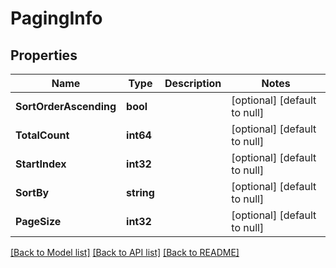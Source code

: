 # PagingInfo

## Properties
Name | Type | Description | Notes
------------ | ------------- | ------------- | -------------
**SortOrderAscending** | **bool** |  | [optional] [default to null]
**TotalCount** | **int64** |  | [optional] [default to null]
**StartIndex** | **int32** |  | [optional] [default to null]
**SortBy** | **string** |  | [optional] [default to null]
**PageSize** | **int32** |  | [optional] [default to null]

[[Back to Model list]](../README.md#documentation-for-models) [[Back to API list]](../README.md#documentation-for-api-endpoints) [[Back to README]](../README.md)

